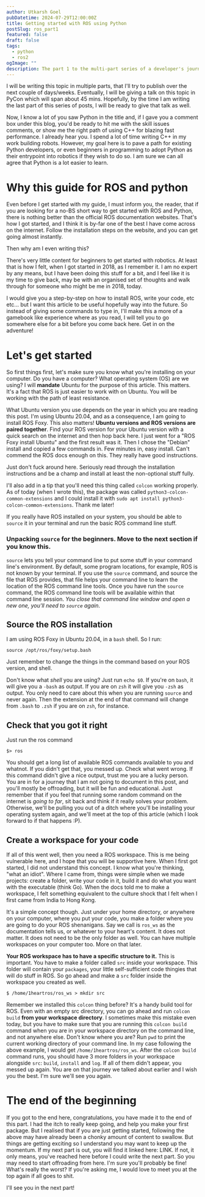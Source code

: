 ```yaml
---
author: Utkarsh Goel
pubDatetime: 2024-07-29T12:00:00Z
title: Getting started with ROS using Python
postSlug: ros_part1
featured: false
draft: false
tags:
  - python
  - ros2
ogImage: ""
description: The part 1 to the multi-part series of a developer's journey with ROS2 and Python
---
```


I will be writing this topic in multiple parts, that I'll try to publish over the next couple of days/weeks. Eventually, I will be giving a talk on this topic in PyCon which will span about 45 mins. Hopefully, by the time I am writing the last part of this series of posts, I will be ready to give that talk as well.

Now, I know a lot of you saw Python in the title and, if I gave you a comment box under this blog, you'd be ready to hit me with the skill issues comments, or show me the right path of using C++ for blazing fast performance. I already hear you. I spend a lot of time writing C++ in my work building robots. However, my goal here is to pave a path for existing Python developers, or even beginners in programming to adopt Python as their entrypoint into robotics if they wish to do so. I am sure we can all agree that Python is a lot easier to learn.

# Why this guide for ROS and python

Even before I get started with my guide, I must inform you, the reader, that if you are looking for a no-BS short way to get started with ROS and Python, there is nothing better than the official ROS documentation websites. That's how I got started, and I think it is by-far one of the best I have come across on the internet. Follow the installation steps on the website, and you can get going almost instantly.

Then why am I even writing this?

There's very little content for beginners to get started with robotics. At least that is how I felt, when I got started in 2018, as I remember it. I am no expert by any means, but I have been doing this stuff for a bit, and I feel like it is my time to give back, may be with an organised set of thoughts and walk through for someone who might be me in 2018, today.

I would give you a step-by-step on how to install ROS, write your code, etc etc... but I want this article to be useful hopefully way into the future. So instead of giving some commands to type in, I'll make this a more of a gamebook like experience where as you read, I will tell you to go somewhere else for a bit before you come back here. Get in on the adventure!

# Let's get started

So first things first, let's make sure you know what you're installing on your computer. Do you have a computer? What operating system (OS) are we using? I will **mandate** Ubuntu for the purpose of this article. This matters. It's a fact that ROS is just easier to work with on Ubuntu. You will be working with the path of least resistance.

What Ubuntu version you use depends on the year in which you are reading this post. I'm using Ubuntu 20.04, and as a consequence, I am going to install ROS Foxy. This also matters! **Ubuntu versions and ROS versions are paired together**. Find your ROS version for your Ubuntu version with a quick search on the internet and then hop back here. I just went for a "ROS Foxy install Ubuntu" and the first result was it. Then I chose the "Debian" install and copied a few commands in. Few minutes in, easy install. Can't commend the ROS docs enough on this. They really have good instructions.

Just don't fuck around here. Seriously read through the installation instructions and be a champ and install at least the non-optional stuff fully.

I'll also add in a tip that you'll need this thing called `colcon` working properly. As of today (when I wrote this), the package was called `python3-colcon-common-extensions` and I could install it with `sudo apt install python3-colcon-common-extensions`. Thank me later!

If you really have ROS installed on your system, you should be able to `source` it in your terminal and run the basic ROS command line stuff.

### Unpacking `source` for the beginners. Move to the next section if you know this.

`source` lets you tell your command line to put some stuff in your command line's environment. By default, some program locations, for example, ROS is not known by your terminal. If you use the `source` command, and source the file that ROS provides, that file helps your command line to learn the location of the ROS command line tools. Once you have run the `source` command, the ROS command line tools will be available within that command line session. _You close that command line window and open a new one, you'll need to `source` again_.

## Source the ROS installation

I am using ROS Foxy in Ubuntu 20.04, in a `bash` shell. So I run:

```
source /opt/ros/foxy/setup.bash
```

Just remember to change the things in the command based on your ROS version, and shell.

Don't know what _shell_ you are using? Just run `echo $0`. If you're on `bash`, it will give you a `-bash` as output. If you are on `zsh` it will give you `-zsh` as output. You only need to care about this when you are running `source` and never again. Then the extension at the end of that command will change from `.bash` to `.zsh` if you are on `zsh`, for instance.

## Check that you got it right

Just run the ros command

```
$> ros
```

You should get a long list of available ROS commands available to you and whatnot. If you didn't get that, you messed up. Check what went wrong. If this command didn't give a nice output, trust me you are a lucky person. You are in for a journey that I am not going to document in this post, and you'll mostly be offroading, but it will be fun and educational. Just remember that if you feel that running some random command on the internet is _going to far_, sit back and think if it really solves your problem. Otherwise, we'll be pulling you out of a ditch where you'll be installing your operating system again, and we'll meet at the top of this article (which I look forward to if that happens :P).

## Create a workspace for your code

If all of this went well, then you need a ROS workspace. This is me being vulnerable here, and I hope that you will be supportive here. When I first got started, I did not understand this concept. I know what you're thinking, "what an idiot". Where I came from, things were simple when we made projects: create a folder, write your code in it, build it and do what you want with the executable (think Go). When the docs told me to make a workspace, I felt something equivalent to the culture shock that I felt when I first came from India to Hong Kong.

It's a simple concept though. Just under your home directory, or anywhere on your computer, where you put your code, you make a folder where you are going to do your ROS shenanigans. Say we call is `ros_ws` as the documentation tells us, or whatever to your heart's content. It does not matter. It does not need to be the only folder as well. You can have multiple workspaces on your computer too. More on that later.

**Your ROS workspace has to have a specific structure to it.** This is important. You have to make a folder called `src` inside your workspace. This folder will contain your `packages`, your little self-sufficient code thingies that will do stuff in ROS. So go ahead and make a `src` folder inside the workspace you created as well.

```
$ /home/1heartros/ros_ws > mkdir src
```

Remember we installed this `colcon` thing before? It's a handy build tool for ROS. Even with an empty src directory, you can go ahead and run `colcon build` **from your workspace directory**. I sometimes make this mistake even today, but you have to make sure that you are running this `colcon build` command when you are in your workspace directory on the command line, and not anywhere else. Don't know where you are? Run `pwd` to print the current working directory of your command line. In my case following the above example, I would get `/home/1heartros/ros_ws`. After the `colcon build` command runs, you should have 3 more folders in your workspace alongside `src`: `build`, `install` and `log`. If all of them didn't appear, you messed up again. You are on that journey we talked about earlier and I wish you the best. I'm sure we'll see you again.

# The end of the beginning

If you got to the end here, congratulations, you have made it to the end of this part. I had the itch to really keep going, and help you make your first package. But I realised that if you are just getting started, following the above may have already been a chonky amount of content to swallow. But things are getting exciting so I understand you may want to keep up the momentum. If my next part is out, you will find it linked here: LINK. If not, it only means, you've reached here before I could write the next part. So you may need to start offroading from here. I'm sure you'll probably be fine! What's really the worst? If you're asking me, I would love to meet you at the top again if all goes to shit.

I'll see you in the next part!
